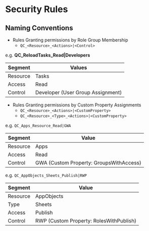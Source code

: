 # Security Rules

## Naming Conventions

- Rules Granting permissions by Role Group Membership
  - `QC_<Resource>_<Actions>|<Control>`

e.g. **QC_ReloadTasks_Read|Developers**

| Segment  | Values                            |
| -------- | --------------------------------- |
| Resource | Tasks                             |
| Access   | Read                              |
| Control     | Developer (User Group Assignment) |


- Rules Granting permissions by Custom Property Assignments
  - `QC_<Resource>_<Actions>|<CustomProperty>`
  - `QC_<Resource>_<Type>_<Actions>|<CustomProperty>`

e.g. `QC_Apps_Resource_Read|GWA`

| Segment        | Value                                   |
| -------------- | --------------------------------------- |
| Resource       | Apps                                  |
| Access         | Read                                    |
| Control | GWA (Custom Property: GroupsWithAccess) |

e.g. `QC_AppObjects_Sheets_Publish|RWP`

| Segment        | Value                                   |
| -------------- | --------------------------------------- |
| Resource       | AppObjects                              |
| Type           | Sheets                                  |
| Access         | Publish                                 |
| Control | RWP (Custom Property: RolesWithPublish) |
